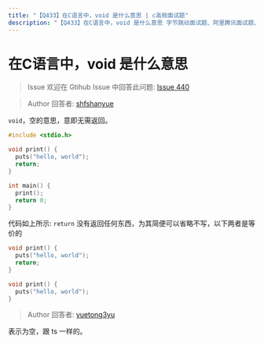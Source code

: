 ```yaml
---
title: "【Q433】在C语言中，void 是什么意思 | c高频面试题"
description: "【Q433】在C语言中，void 是什么意思 字节跳动面试题、阿里腾讯面试题、美团小米面试题。"
---
```


# 在C语言中，void 是什么意思

> Issue
> 欢迎在 Gtihub Issue 中回答此问题: [Issue 440](https://github.com/shfshanyue/Daily-Question/issues/440)

> Author
> 回答者: [shfshanyue](https://github.com/shfshanyue)

`void`，空的意思，意即无需返回。

```c
#include <stdio.h>

void print() {
  puts("hello, world");
  return;
}

int main() {
  print();
  return 0;
}
```

代码如上所示: `return` 没有返回任何东西，为其简便可以省略不写，以下两者是等价的

```c
void print() {
  puts("hello, world");
  return;
}

void print() {
  puts("hello, world");
}
```

> Author
> 回答者: [yuetong3yu](https://github.com/yuetong3yu)

表示为空，跟 ts 一样的。
